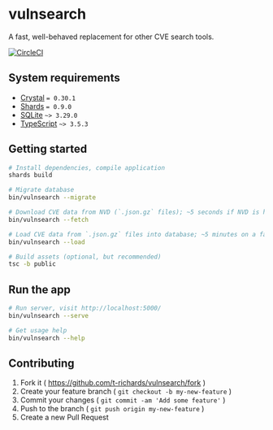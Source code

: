# vulnsearch

A fast, well-behaved replacement for other CVE search tools.

[![CircleCI](https://circleci.com/gh/t-richards/vulnsearch.svg?style=svg)](https://circleci.com/gh/t-richards/vulnsearch)

## System requirements

- [Crystal][crystal] `= 0.30.1`
- [Shards][shards] `= 0.9.0`
- [SQLite][sqlite] `~> 3.29.0`
- [TypeScript][typescript] `~> 3.5.3`

## Getting started

```bash
# Install dependencies, compile application
shards build

# Migrate database
bin/vulnsearch --migrate

# Download CVE data from NVD (`.json.gz` files); ~5 seconds if NVD is having a good day.
bin/vulnsearch --fetch

# Load CVE data from `.json.gz` files into database; ~5 minutes on a fast machine.
bin/vulnsearch --load

# Build assets (optional, but recommended)
tsc -b public
```

## Run the app

```bash
# Run server, visit http://localhost:5000/
bin/vulnsearch --serve

# Get usage help
bin/vulnsearch --help
```

## Contributing

1. Fork it ( <https://github.com/t-richards/vulnsearch/fork> )
2. Create your feature branch ( `git checkout -b my-new-feature` )
3. Commit your changes ( `git commit -am 'Add some feature'` )
4. Push to the branch ( `git push origin my-new-feature` )
5. Create a new Pull Request

[crystal]: https://crystal-lang.org/
[shards]: https://github.com/crystal-lang/shards
[sqlite]: https://www.sqlite.org/
[typescript]: https://www.typescriptlang.org/
